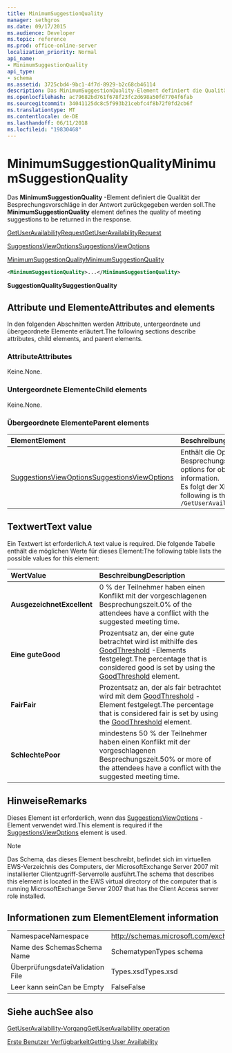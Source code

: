 ```yaml
---
title: MinimumSuggestionQuality
manager: sethgros
ms.date: 09/17/2015
ms.audience: Developer
ms.topic: reference
ms.prod: office-online-server
localization_priority: Normal
api_name:
- MinimumSuggestionQuality
api_type:
- schema
ms.assetid: 3725cbd4-9bc1-4f7d-8929-b2c68cb46114
description: Das MinimumSuggestionQuality-Element definiert die Qualität der Besprechungsvorschläge in der Antwort zurückgegeben werden soll.
ms.openlocfilehash: ac79682bd761f678f23fc2d698a50fd7704f6fab
ms.sourcegitcommit: 34041125dc8c5f993b21cebfc4f8b72f0fd2cb6f
ms.translationtype: MT
ms.contentlocale: de-DE
ms.lasthandoff: 06/11/2018
ms.locfileid: "19830468"
---
```

# <a name="minimumsuggestionquality"></a><span data-ttu-id="a8bce-103">MinimumSuggestionQuality</span><span class="sxs-lookup"><span data-stu-id="a8bce-103">MinimumSuggestionQuality</span></span>

<span data-ttu-id="a8bce-104">Das **MinimumSuggestionQuality** -Element definiert die Qualität der Besprechungsvorschläge in der Antwort zurückgegeben werden soll.</span><span class="sxs-lookup"><span data-stu-id="a8bce-104">The **MinimumSuggestionQuality** element defines the quality of meeting suggestions to be returned in the response.</span></span> 
  
[<span data-ttu-id="a8bce-105">GetUserAvailabilityRequest</span><span class="sxs-lookup"><span data-stu-id="a8bce-105">GetUserAvailabilityRequest</span></span>](getuseravailabilityrequest.md)
  
[<span data-ttu-id="a8bce-106">SuggestionsViewOptions</span><span class="sxs-lookup"><span data-stu-id="a8bce-106">SuggestionsViewOptions</span></span>](suggestionsviewoptions.md)
  
[<span data-ttu-id="a8bce-107">MinimumSuggestionQuality</span><span class="sxs-lookup"><span data-stu-id="a8bce-107">MinimumSuggestionQuality</span></span>](minimumsuggestionquality.md)
  
```xml
<MinimumSuggestionQuality>...</MinimumSuggestionQuality>
```

 <span data-ttu-id="a8bce-108">**SuggestionQuality**</span><span class="sxs-lookup"><span data-stu-id="a8bce-108">**SuggestionQuality**</span></span>
## <a name="attributes-and-elements"></a><span data-ttu-id="a8bce-109">Attribute und Elemente</span><span class="sxs-lookup"><span data-stu-id="a8bce-109">Attributes and elements</span></span>

<span data-ttu-id="a8bce-110">In den folgenden Abschnitten werden Attribute, untergeordnete und übergeordnete Elemente erläutert.</span><span class="sxs-lookup"><span data-stu-id="a8bce-110">The following sections describe attributes, child elements, and parent elements.</span></span>
  
### <a name="attributes"></a><span data-ttu-id="a8bce-111">Attribute</span><span class="sxs-lookup"><span data-stu-id="a8bce-111">Attributes</span></span>

<span data-ttu-id="a8bce-112">Keine.</span><span class="sxs-lookup"><span data-stu-id="a8bce-112">None.</span></span>
  
### <a name="child-elements"></a><span data-ttu-id="a8bce-113">Untergeordnete Elemente</span><span class="sxs-lookup"><span data-stu-id="a8bce-113">Child elements</span></span>

<span data-ttu-id="a8bce-114">Keine.</span><span class="sxs-lookup"><span data-stu-id="a8bce-114">None.</span></span>
  
### <a name="parent-elements"></a><span data-ttu-id="a8bce-115">Übergeordnete Elemente</span><span class="sxs-lookup"><span data-stu-id="a8bce-115">Parent elements</span></span>

|<span data-ttu-id="a8bce-116">**Element**</span><span class="sxs-lookup"><span data-stu-id="a8bce-116">**Element**</span></span>|<span data-ttu-id="a8bce-117">**Beschreibung**</span><span class="sxs-lookup"><span data-stu-id="a8bce-117">**Description**</span></span>|
|:-----|:-----|
|[<span data-ttu-id="a8bce-118">SuggestionsViewOptions</span><span class="sxs-lookup"><span data-stu-id="a8bce-118">SuggestionsViewOptions</span></span>](suggestionsviewoptions.md) <br/> |<span data-ttu-id="a8bce-119">Enthält die Optionen zum Abrufen von Besprechungsinformationen Vorschlag.</span><span class="sxs-lookup"><span data-stu-id="a8bce-119">Contains the options for obtaining meeting suggestion information.</span></span>  <br/> <span data-ttu-id="a8bce-120">Es folgt der XPath-Ausdruck für dieses Element:</span><span class="sxs-lookup"><span data-stu-id="a8bce-120">The following is the XPath to this element:</span></span>  <br/>  `/GetUserAvailabilityRequest/SuggestionViewOptions` <br/> |
   
## <a name="text-value"></a><span data-ttu-id="a8bce-121">Textwert</span><span class="sxs-lookup"><span data-stu-id="a8bce-121">Text value</span></span>

<span data-ttu-id="a8bce-122">Ein Textwert ist erforderlich.</span><span class="sxs-lookup"><span data-stu-id="a8bce-122">A text value is required.</span></span> <span data-ttu-id="a8bce-123">Die folgende Tabelle enthält die möglichen Werte für dieses Element:</span><span class="sxs-lookup"><span data-stu-id="a8bce-123">The following table lists the possible values for this element:</span></span>
  
|<span data-ttu-id="a8bce-124">**Wert**</span><span class="sxs-lookup"><span data-stu-id="a8bce-124">**Value**</span></span>|<span data-ttu-id="a8bce-125">**Beschreibung**</span><span class="sxs-lookup"><span data-stu-id="a8bce-125">**Description**</span></span>|
|:-----|:-----|
|<span data-ttu-id="a8bce-126">**Ausgezeichnet**</span><span class="sxs-lookup"><span data-stu-id="a8bce-126">**Excellent**</span></span> <br/> |<span data-ttu-id="a8bce-127">0 % der Teilnehmer haben einen Konflikt mit der vorgeschlagenen Besprechungszeit.</span><span class="sxs-lookup"><span data-stu-id="a8bce-127">0% of the attendees have a conflict with the suggested meeting time.</span></span>  <br/> |
|<span data-ttu-id="a8bce-128">**Eine gute**</span><span class="sxs-lookup"><span data-stu-id="a8bce-128">**Good**</span></span> <br/> |<span data-ttu-id="a8bce-129">Prozentsatz an, der eine gute betrachtet wird ist mithilfe des [GoodThreshold](goodthreshold.md) -Elements festgelegt.</span><span class="sxs-lookup"><span data-stu-id="a8bce-129">The percentage that is considered good is set by using the [GoodThreshold](goodthreshold.md) element.</span></span>  <br/> |
|<span data-ttu-id="a8bce-130">**Fair**</span><span class="sxs-lookup"><span data-stu-id="a8bce-130">**Fair**</span></span> <br/> |<span data-ttu-id="a8bce-131">Prozentsatz an, der als fair betrachtet wird mit dem [GoodThreshold](goodthreshold.md) -Element festgelegt.</span><span class="sxs-lookup"><span data-stu-id="a8bce-131">The percentage that is considered fair is set by using the [GoodThreshold](goodthreshold.md) element.</span></span>  <br/> |
|<span data-ttu-id="a8bce-132">**Schlechte**</span><span class="sxs-lookup"><span data-stu-id="a8bce-132">**Poor**</span></span> <br/> |<span data-ttu-id="a8bce-133">mindestens 50 % der Teilnehmer haben einen Konflikt mit der vorgeschlagenen Besprechungszeit.</span><span class="sxs-lookup"><span data-stu-id="a8bce-133">50% or more of the attendees have a conflict with the suggested meeting time.</span></span>  <br/> |
   
## <a name="remarks"></a><span data-ttu-id="a8bce-134">Hinweise</span><span class="sxs-lookup"><span data-stu-id="a8bce-134">Remarks</span></span>

<span data-ttu-id="a8bce-135">Dieses Element ist erforderlich, wenn das [SuggestionsViewOptions](suggestionsviewoptions.md) -Element verwendet wird.</span><span class="sxs-lookup"><span data-stu-id="a8bce-135">This element is required if the [SuggestionsViewOptions](suggestionsviewoptions.md) element is used.</span></span> 
  
> [!NOTE]
> <span data-ttu-id="a8bce-136">Das Schema, das dieses Element beschreibt, befindet sich im virtuellen EWS-Verzeichnis des Computers, der MicrosoftExchange Server 2007 mit installierter Clientzugriff-Serverrolle ausführt.</span><span class="sxs-lookup"><span data-stu-id="a8bce-136">The schema that describes this element is located in the EWS virtual directory of the computer that is running MicrosoftExchange Server 2007 that has the Client Access server role installed.</span></span> 
  
## <a name="element-information"></a><span data-ttu-id="a8bce-137">Informationen zum Element</span><span class="sxs-lookup"><span data-stu-id="a8bce-137">Element information</span></span>

|||
|:-----|:-----|
|<span data-ttu-id="a8bce-138">Namespace</span><span class="sxs-lookup"><span data-stu-id="a8bce-138">Namespace</span></span>  <br/> |http://schemas.microsoft.com/exchange/services/2006/types  <br/> |
|<span data-ttu-id="a8bce-139">Name des Schemas</span><span class="sxs-lookup"><span data-stu-id="a8bce-139">Schema Name</span></span>  <br/> |<span data-ttu-id="a8bce-140">Schematypen</span><span class="sxs-lookup"><span data-stu-id="a8bce-140">Types schema</span></span>  <br/> |
|<span data-ttu-id="a8bce-141">Überprüfungsdatei</span><span class="sxs-lookup"><span data-stu-id="a8bce-141">Validation File</span></span>  <br/> |<span data-ttu-id="a8bce-142">Types.xsd</span><span class="sxs-lookup"><span data-stu-id="a8bce-142">Types.xsd</span></span>  <br/> |
|<span data-ttu-id="a8bce-143">Leer kann sein</span><span class="sxs-lookup"><span data-stu-id="a8bce-143">Can be Empty</span></span>  <br/> |<span data-ttu-id="a8bce-144">False</span><span class="sxs-lookup"><span data-stu-id="a8bce-144">False</span></span>  <br/> |
   
## <a name="see-also"></a><span data-ttu-id="a8bce-145">Siehe auch</span><span class="sxs-lookup"><span data-stu-id="a8bce-145">See also</span></span>



[<span data-ttu-id="a8bce-146">GetUserAvailability-Vorgang</span><span class="sxs-lookup"><span data-stu-id="a8bce-146">GetUserAvailability operation</span></span>](getuseravailability-operation.md)


[<span data-ttu-id="a8bce-147">Erste Benutzer Verfügbarkeit</span><span class="sxs-lookup"><span data-stu-id="a8bce-147">Getting User Availability</span></span>](http://msdn.microsoft.com/library/d4133fcb-9b0f-4e6b-aadf-a389da83516a%28Office.15%29.aspx)


